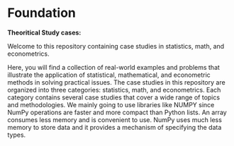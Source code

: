 # Foundation

**Theoritical Study cases:**

Welcome to this repository containing case studies in statistics, math, and econometrics. 

Here, you will find a collection of real-world examples and problems that illustrate the application of statistical, mathematical, and econometric methods in solving practical issues.
The case studies in this repository are organized into three categories: statistics, math, and econometrics. 
Each category contains several case studies that cover a wide range of topics and methodologies.
We mainly going to use libraries like NUMPY since NumPy operations are faster and more compact than Python lists. 
An array consumes less memory and is convenient to use. NumPy uses much less memory to store data and it provides a mechanism of specifying the data types.
